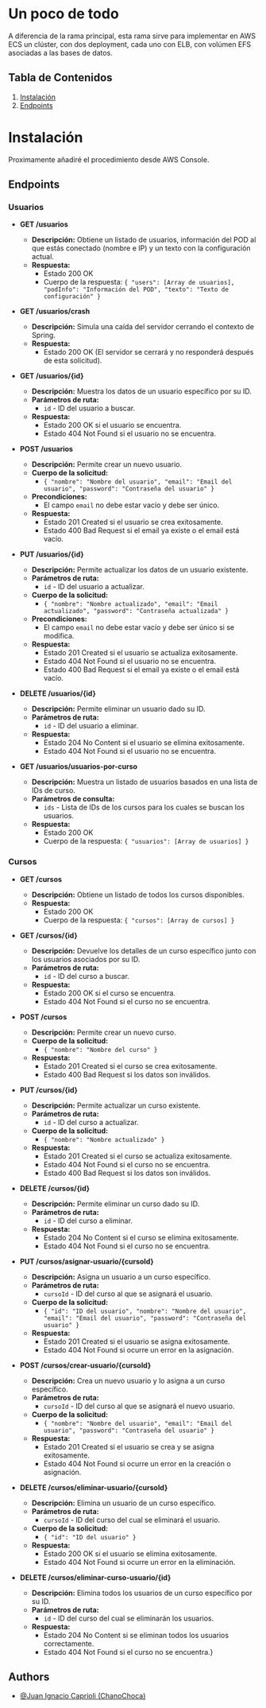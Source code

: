 # Un poco de todo

A diferencia de la rama principal, esta rama sirve para implementar en AWS ECS un clúster, con dos deployment, cada uno con ELB, con volúmen EFS asociadas a las bases de datos.

## Tabla de Contenidos

1. [Instalación](#instalación)
2. [Endpoints](#endpoints)


# Instalación

Proximamente añadiré el procedimiento desde AWS Console.


## Endpoints

### Usuarios

- **GET /usuarios**
    - **Descripción:** Obtiene un listado de usuarios, información del POD al que estás conectado (nombre e IP) y un texto con la configuración actual.
    - **Respuesta:**
        - Estado 200 OK
        - Cuerpo de la respuesta: `{ "users": [Array de usuarios], "podInfo": "Información del POD", "texto": "Texto de configuración" }`

- **GET /usuarios/crash**
    - **Descripción:** Simula una caída del servidor cerrando el contexto de Spring.
    - **Respuesta:**
        - Estado 200 OK (El servidor se cerrará y no responderá después de esta solicitud).

- **GET /usuarios/{id}**
    - **Descripción:** Muestra los datos de un usuario específico por su ID.
    - **Parámetros de ruta:**
        - `id` - ID del usuario a buscar.
    - **Respuesta:**
        - Estado 200 OK si el usuario se encuentra.
        - Estado 404 Not Found si el usuario no se encuentra.

- **POST /usuarios**
    - **Descripción:** Permite crear un nuevo usuario.
    - **Cuerpo de la solicitud:**
        - `{ "nombre": "Nombre del usuario", "email": "Email del usuario", "password": "Contraseña del usuario" }`
    - **Precondiciones:**
        - El campo `email` no debe estar vacío y debe ser único.
    - **Respuesta:**
        - Estado 201 Created si el usuario se crea exitosamente.
        - Estado 400 Bad Request si el email ya existe o el email está vacío.

- **PUT /usuarios/{id}**
    - **Descripción:** Permite actualizar los datos de un usuario existente.
    - **Parámetros de ruta:**
        - `id` - ID del usuario a actualizar.
    - **Cuerpo de la solicitud:**
        - `{ "nombre": "Nombre actualizado", "email": "Email actualizado", "password": "Contraseña actualizada" }`
    - **Precondiciones:**
        - El campo `email` no debe estar vacío y debe ser único si se modifica.
    - **Respuesta:**
        - Estado 201 Created si el usuario se actualiza exitosamente.
        - Estado 404 Not Found si el usuario no se encuentra.
        - Estado 400 Bad Request si el email ya existe o el email está vacío.

- **DELETE /usuarios/{id}**
    - **Descripción:** Permite eliminar un usuario dado su ID.
    - **Parámetros de ruta:**
        - `id` - ID del usuario a eliminar.
    - **Respuesta:**
        - Estado 204 No Content si el usuario se elimina exitosamente.
        - Estado 404 Not Found si el usuario no se encuentra.

- **GET /usuarios/usuarios-por-curso**
    - **Descripción:** Muestra un listado de usuarios basados en una lista de IDs de curso.
    - **Parámetros de consulta:**
        - `ids` - Lista de IDs de los cursos para los cuales se buscan los usuarios.
    - **Respuesta:**
        - Estado 200 OK
        - Cuerpo de la respuesta: `{ "usuarios": [Array de usuarios] }`

### Cursos

- **GET /cursos**
    - **Descripción:** Obtiene un listado de todos los cursos disponibles.
    - **Respuesta:**
        - Estado 200 OK
        - Cuerpo de la respuesta: `{ "cursos": [Array de cursos] }`

- **GET /cursos/{id}**
    - **Descripción:** Devuelve los detalles de un curso específico junto con los usuarios asociados por su ID.
    - **Parámetros de ruta:**
        - `id` - ID del curso a buscar.
    - **Respuesta:**
        - Estado 200 OK si el curso se encuentra.
        - Estado 404 Not Found si el curso no se encuentra.

- **POST /cursos**
    - **Descripción:** Permite crear un nuevo curso.
    - **Cuerpo de la solicitud:**
        - `{ "nombre": "Nombre del curso" }`
    - **Respuesta:**
        - Estado 201 Created si el curso se crea exitosamente.
        - Estado 400 Bad Request si los datos son inválidos.

- **PUT /cursos/{id}**
    - **Descripción:** Permite actualizar un curso existente.
    - **Parámetros de ruta:**
        - `id` - ID del curso a actualizar.
    - **Cuerpo de la solicitud:**
        - `{ "nombre": "Nombre actualizado" }`
    - **Respuesta:**
        - Estado 201 Created si el curso se actualiza exitosamente.
        - Estado 404 Not Found si el curso no se encuentra.
        - Estado 400 Bad Request si los datos son inválidos.

- **DELETE /cursos/{id}**
    - **Descripción:** Permite eliminar un curso dado su ID.
    - **Parámetros de ruta:**
        - `id` - ID del curso a eliminar.
    - **Respuesta:**
        - Estado 204 No Content si el curso se elimina exitosamente.
        - Estado 404 Not Found si el curso no se encuentra.

- **PUT /cursos/asignar-usuario/{cursoId}**
    - **Descripción:** Asigna un usuario a un curso específico.
    - **Parámetros de ruta:**
        - `cursoId` - ID del curso al que se asignará el usuario.
    - **Cuerpo de la solicitud:**
        - `{ "id": "ID del usuario", "nombre": "Nombre del usuario", "email": "Email del usuario", "password": "Contraseña del usuario" }`
    - **Respuesta:**
        - Estado 201 Created si el usuario se asigna exitosamente.
        - Estado 404 Not Found si ocurre un error en la asignación.

- **POST /cursos/crear-usuario/{cursoId}**
    - **Descripción:** Crea un nuevo usuario y lo asigna a un curso específico.
    - **Parámetros de ruta:**
        - `cursoId` - ID del curso al que se asignará el nuevo usuario.
    - **Cuerpo de la solicitud:**
        - `{ "nombre": "Nombre del usuario", "email": "Email del usuario", "password": "Contraseña del usuario" }`
    - **Respuesta:**
        - Estado 201 Created si el usuario se crea y se asigna exitosamente.
        - Estado 404 Not Found si ocurre un error en la creación o asignación.

- **DELETE /cursos/eliminar-usuario/{cursoId}**
    - **Descripción:** Elimina un usuario de un curso específico.
    - **Parámetros de ruta:**
        - `cursoId` - ID del curso del cual se eliminará el usuario.
    - **Cuerpo de la solicitud:**
        - `{ "id": "ID del usuario" }`
    - **Respuesta:**
        - Estado 200 OK si el usuario se elimina exitosamente.
        - Estado 404 Not Found si ocurre un error en la eliminación.

- **DELETE /cursos/eliminar-curso-usuario/{id}**
    - **Descripción:** Elimina todos los usuarios de un curso específico por su ID.
    - **Parámetros de ruta:**
        - `id` - ID del curso del cual se eliminarán los usuarios.
    - **Respuesta:**
        - Estado 204 No Content si se eliminan todos los usuarios correctamente.
        - Estado 404 Not Found si el curso no se encuentra.}


## Authors

- [@Juan Ignacio Caprioli (ChanoChoca)](https://github.com/ChanoChoca)
